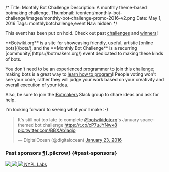 /*
Title: Monthly Bot Challenge
Description: A monthly theme-based botmaking challenge.
Thumbnail: /content/monthly-bot-challenge/images/monthly-bot-challenge-promo-2016-v2.png
Date: May 1, 2016
Tags: monthlybotchallenge,event
Nav: hidden
*/

<!--
<div class="note">
  <p>
    <a href="mailto:stefan@botwiki.org">Get in touch</a> if you're interested in <a href="/about/supporters/">sponsoring</a> this event!
  </p>
</div>
-->

<div class="note">
  <p>
    This event has been put on hold. Check out past <a href="/tag/monthlybotchallenge+archived">challenges</a> and <a href="/tag/monthlybotchallenge+winner">winners</a>!
  </p>
</div>


<!--
TODO: Uncomment once MBC is resumed.

[Learn about the rules](/monthly-bot-challenge/rules), check out the [current theme](/monthly-bot-challenge/2016-june), or, if you're ready, [submit your bot](https://botwiki.org/submit-your-bot)! *Make sure to use the `monthlybotchallenge` tag* :-)
-->

<div class="row">
  <div class="col-sm-12 col-md-6 no-pad" markdown="1">
**Botwiki.org** is a site for showcasing friendly, useful, artistic [online bots](/bots/), and the **Monthly Bot Challenge** is a recurring [community](https://botmakers.org/) event dedicated to making these kinds of bots.

You don't need to be an experienced programmer to join this challenge; making bots is a great way to [learn how to program](https://botwiki.org/tutorials/)! People voting won't see your code, rather they will judge your work based on your creativity and overall execution of your idea.

Also, be sure to join the [Botmakers](https://botmakers.org/) Slack group to share ideas and ask for help.

I'm looking forward to seeing what you'll make :-)

  </div>
  <div class="col-sm-12 col-md-6 no-pad">
    <blockquote class="twitter-tweet" data-lang="en"><p lang="en" dir="ltr">It&#39;s still not too late to complete <a href="https://twitter.com/botwikidotorg">@botwikidotorg</a>&#39;s January space-themed bot challenge <a href="https://t.co/cP7uJYNwx8">https://t.co/cP7uJYNwx8</a> <a href="https://t.co/BBXAb1aqjo">pic.twitter.com/BBXAb1aqjo</a></p>&mdash; DigitalOcean (@digitalocean) <a href="https://twitter.com/digitalocean/status/690965477875589120">January 23, 2016</a></blockquote>
<!--     <blockquote class="twitter-tweet" data-lang="en"><p lang="en" dir="ltr">.<a href="https://twitter.com/nypl_labs">@nypl_labs</a> is sponsoring this month&#39;s Bot Challenge: <a href="https://t.co/CBdIFRUdgW">https://t.co/CBdIFRUdgW</a> The topic: PUBLIC DOMAIN!</p>&mdash; Leonard Richardson (@leonardr) <a href="https://twitter.com/leonardr/status/727212054889779200">May 2, 2016</a></blockquote>
 -->  </div>
</div>


<!--
TODO: Uncomment once MBC is resumed.


***See also:***

- [Past challenges](/tag/monthlybotchallenge+archived)
- [Past winners](/tag/monthlybotchallenge+winner)

-->

### Past sponsors [¶](#past-sponsors){.pilcrow} {#past-sponsors}


<div class="sponsors-corporate-organizations">
  <a href="https://www.digitalocean.com/" 
     alt="DigitalOcean logo"
     title="DigitalOcean, the sponsor of the very first Monthly Bot Challenge">
    <img src="/content/images/logos/digitalocean-logo.png">
  </a>
  <a href="http://www.andfestival.org.uk/" 
     alt="Abandon Normal Devices logo"
     title="Abandon Normal Devices, the sponsor of the March 2016 Monthly Bot Challenge">
    <img src="/content/images/logos/and-logo.png">
  </a>
  <a href="https://opennews.org/" 
     alt="Knight-Mozilla OpenNews logo"
     title="Knight-Mozilla OpenNews, the sponsor of the April 2016 Monthly Bot Challenge">
    <img src="/content/images/logos/knight-mozilla-opennews.png">
  </a>
  <a
     title="NYPL Labs, the sponsor of the May 2016 Monthly Bot Challenge"
     href="https://twitter.com/nypl_labs">NYPL&nbsp;Labs</a>
</div>

<script async src="//platform.twitter.com/widgets.js" charset="utf-8"></script>
